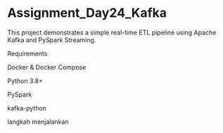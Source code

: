 # Assignment_Day24_Kafka
This project demonstrates a simple real-time ETL pipeline using Apache Kafka and PySpark Streaming.

Requirements

Docker & Docker Compose

Python 3.8+

PySpark

kafka-python

langkah menjalankan
     
